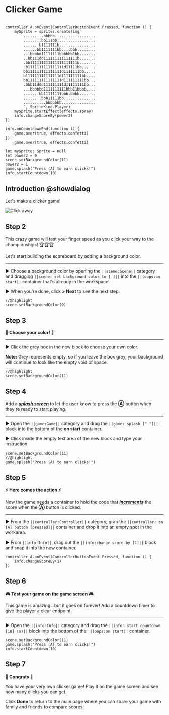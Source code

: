 # Clicker Game



``` ghost

controller.A.onEvent(ControllerButtonEvent.Pressed, function () {
    mySprite = sprites.create(img`
        .........bbbbb..................
        ........bb111bb.................
        .......b1111111b................
        ......bb1111111bb....bbb........
        ...bbbbd11111111bbbbbb1bb.......
        ..bb111dd111111111111111b.......
        .bb111111111111111111111b.......
        .b1111111111111111d11111bb......
        bb111111111111111d1111111bb.....
        b111111111111111d111111111bb....
        bb111111111111111d111111111bb...
        .bbb11ddd111111111d11111111bb...
        ...bbbbbd1111111111bbb11bbbb....
        .......bb11111111bbb.bbbb.......
        ........bbb11111bb..............
        ..........bbbbbbb...............
        `, SpriteKind.Player)
    mySprite.startEffect(effects.spray)
    info.changeScoreBy(power2)
})

info.onCountdownEnd(function () {
    game.over(true, effects.confetti)
})
    game.over(true, effects.confetti)

let mySprite: Sprite = null
let power2 = 0
scene.setBackgroundColor(11)
power2 = 1
game.splash("Press (A) to earn clicks!")
info.startCountdown(10)

```

## Introduction @showdialog

Let's make a clicker game!

![Click away](/static/skillmap/clicker/clicker-activity-1.gif "Click and buy bigger clickers" )


## Step 2
This crazy game will test your finger speed as you click your
way to the championships!
🏆🏆🏆

Let's start building the scoreboard by adding a background color.

---

► Choose a background color by opening the ``||scene:Scene||`` category and dragging
``||scene: set background color to [ ]||`` into the ``||loops:on start||``
container that's already in the workspace.

► When you're done, click **> Next** to see the next step.


```blocks
//@highlight
scene.setBackgroundColor(0)

```


## Step 3

**🎨 Choose your color! 🎨**

---


► Click the grey box in the new block to choose your own color.

**Note:** Grey represents empty, so if you leave the box grey,
your background will continue to look like the empty void of space.


```blocks
//@highlight
scene.setBackgroundColor(11)

```


## Step 4
Add a [__*splash screen*__](#splasht "A full-screen message that shows while a program or level is loading") to let the user know to press the
**Ⓐ** button when they're ready to start playing.

---

► Open the ``||game:Game||`` category and
drag the ``||game: splash [" "]||`` block into the bottom of the **on start**
container.

► Click inside the empty text area of the new block and type your instruction.


```blocks
scene.setBackgroundColor(11)
//@highlight
game.splash("Press (A) to earn clicks!")

```

## Step 5

**⚡ Here comes the action ⚡**

Now the game needs a container to hold the code that
[__*increments*__](#addOne "adds to a number (usually adding 1)")
the score when the **Ⓐ** button is clicked.

---

► From the ``||controller:Controller||`` category, grab the
``||controller: on [A] button [pressed]||`` container and drop it into an
empty spot in the workarea.

► From ``||info:Info||``, drag out the ``||info:change score by [1]||`` block
and snap it into the new container.


```blocks
controller.A.onEvent(ControllerButtonEvent.Pressed, function () {
    info.changeScoreBy(1)
})
```

## Step 6

**🎮 Test your game on the game screen 🎮**

This game is amazing...but it goes on forever! Add a countdown timer to give
the player a clear endpoint.

---

►  Open the ``||info:Info||`` category and
drag the ``||info: start countdown [10] (s)||`` block into the bottom of the
``||loops:on start||`` container.


```blocks
scene.setBackgroundColor(11)
game.splash("Press (A) to earn clicks!")
info.startCountdown(10)
```


## Step 7

**🎉 Congrats 🎉**

You have your very own clicker game!  Play it on the game screen and see how many clicks you can get.

Click **Done** to return to the main page where you can share your game
with family and friends to compare scores!